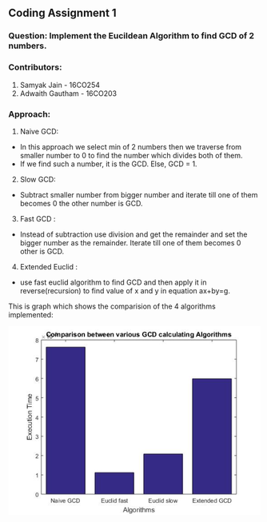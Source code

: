 ## Coding Assignment 1

### Question: Implement the Eucildean Algorithm to find GCD of 2 numbers. 

### Contributors:

1. Samyak Jain - 16CO254
2. Adwaith Gautham - 16CO203

### Approach: 

1) Naive GCD: 

* In this approach we select min of 2 numbers then we traverse from smaller number to 0 to find the number which divides both of them.
* If we find such a number, it is the GCD. Else, GCD = 1.

2) Slow GCD:

* Subtract smaller number from bigger number and iterate till one of them becomes 0 the other number is GCD.

3) Fast GCD :

* Instead of subtraction use division and get the remainder and set the bigger number as the remainder. Iterate till one of them becomes 0 other is GCD.

4) Extended Euclid :
* use fast euclid algorithm to find GCD and then apply it in reverse(recursion) to find value of x and y in equation ax+by=g.

This is graph which shows the comparision of the 4 algorithms implemented: 

![Graph](./GCD_16_24.jpg)

